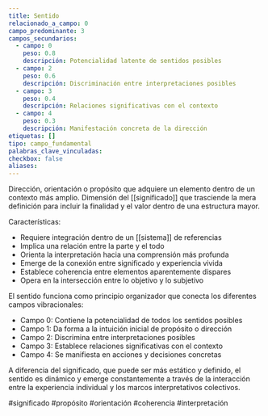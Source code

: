 ```yaml
---
title: Sentido
relacionado_a_campo: 0
campo_predominante: 3
campos_secundarios:
  - campo: 0
    peso: 0.8
    descripción: Potencialidad latente de sentidos posibles
  - campo: 2
    peso: 0.6
    descripción: Discriminación entre interpretaciones posibles
  - campo: 3
    peso: 0.4
    descripción: Relaciones significativas con el contexto
  - campo: 4
    peso: 0.3
    descripción: Manifestación concreta de la dirección
etiquetas: []
tipo: campo_fundamental
palabras_clave_vinculadas: 
checkbox: false
aliases:
---
```

Dirección, orientación o propósito que adquiere un elemento dentro de un contexto más amplio. Dimensión del [[significado]] que trasciende la mera definición para incluir la finalidad y el valor dentro de una estructura mayor.

Características:
- Requiere integración dentro de un [[sistema]] de referencias
- Implica una relación entre la parte y el todo
- Orienta la interpretación hacia una comprensión más profunda
- Emerge de la conexión entre significado y experiencia vivida
- Establece coherencia entre elementos aparentemente dispares
- Opera en la intersección entre lo objetivo y lo subjetivo

El sentido funciona como principio organizador que conecta los diferentes campos vibracionales:
- Campo 0: Contiene la potencialidad de todos los sentidos posibles
- Campo 1: Da forma a la intuición inicial de propósito o dirección
- Campo 2: Discrimina entre interpretaciones posibles
- Campo 3: Establece relaciones significativas con el contexto
- Campo 4: Se manifiesta en acciones y decisiones concretas

A diferencia del significado, que puede ser más estático y definido, el sentido es dinámico y emerge constantemente a través de la interacción entre la experiencia individual y los marcos interpretativos colectivos.

#significado #propósito #orientación #coherencia #interpretación
